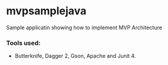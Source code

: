 # mvpsamplejava
Sample applicatin showing how to implement MVP Architecture 


### Tools used:

* Butterknife, Dagger 2, Gson, Apache and Junit 4.
